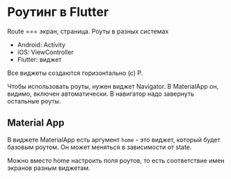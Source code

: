 # Роутинг в Flutter

Route === экран, страница. Роуты в разных системах 
- Android: Activity
- iOS: ViewController
- Flutter: виджет

Все виджеты создаются горизонтально (с) Р.

Чтобы использовать роуты, нужен виджет Navigator. В MaterialApp он, видимо, включен автоматически. В навигатор надо завернуть остальные роуты.

## Material App

В виджете MaterialApp есть аргумент `home` - это виджет, который будет базовым роутом. Он может меняться в зависимости от state.

Можно вместо home настроить поля роутов, то есть соответствие имен экранов разным виджетам.